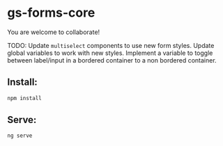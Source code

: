 # gs-forms-core

You are welcome to collaborate!

TODO: 
Update `multiselect` components to use new form styles. 
Update global variables to work with new styles.
Implement a variable to toggle between label/input in a bordered container to a non bordered container.

## Install:
```sh
npm install
```

## Serve:
```sh
ng serve
```
